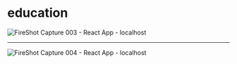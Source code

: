 # education

![FireShot Capture 003 - React App - localhost](https://user-images.githubusercontent.com/97966473/179542829-5b495181-2afb-4dbd-a837-a2c713a1c548.png)
________
![FireShot Capture 004 - React App - localhost](https://user-images.githubusercontent.com/97966473/179542834-87eee1dc-898e-49cc-bf5e-2e90874108fe.png)
